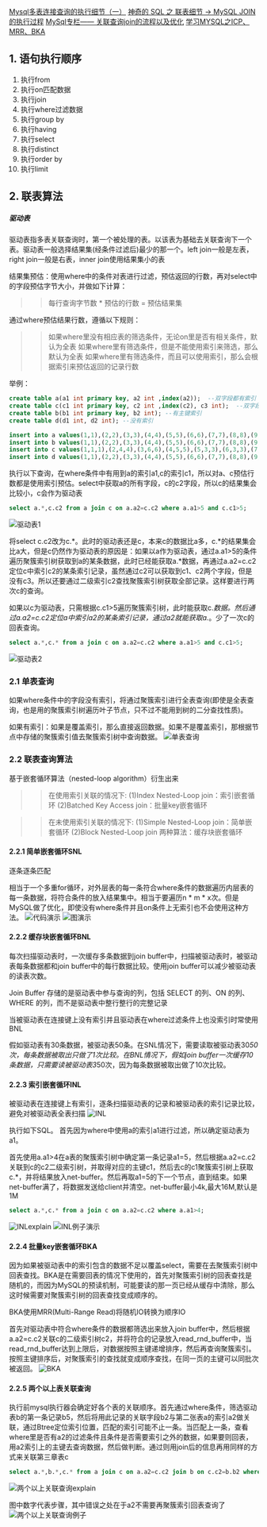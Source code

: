 [Mysql多表连接查询的执行细节（一）](https://www.cnblogs.com/xueqiuqiu/articles/10517498.html) 
[神奇的 SQL 之 联表细节 → MySQL JOIN 的执行过程](https://blog.51cto.com/14455981/2459384)
[MySql专栏—— 关联查询join的流程以及优化](https://blog.csdn.net/huxiaodong1994/article/details/91668304)
[学习MYSQL之ICP、MRR、BKA](https://blog.51cto.com/qhd2004/1870996)

## 1. 语句执行顺序
1. 执行from
2. 执行on匹配数据
3. 执行join
4. 执行where过滤数据
5. 执行group by
6. 执行having
7. 执行select
8. 执行distinct
9. 执行order by
10. 执行limit

## 2. 联表算法
##### 驱动表
驱动表指多表关联查询时，第一个被处理的表。以该表为基础去关联查询下一个表。驱动表一般选择结果集(经条件过滤后)最少的那一个。left join一般是左表，right join一般是右表，inner join使用结果集小的表

结果集预估：使用where中的条件对表进行过滤，预估返回的行数，再对select中的字段预估字节大小，并做如下计算：
>>每行查询字节数 * 预估的行数 = 预估结果集

通过where预估结果行数，遵循以下规则：
>>如果where里没有相应表的筛选条件，无论on里是否有相关条件，默认为全表
如果where里有筛选条件，但是不能使用索引来筛选，那么默认为全表
如果where里有筛选条件，而且可以使用索引，那么会根据索引来预估返回的记录行数

举例：
```SQL
create table a(a1 int primary key, a2 int ,index(a2));  --双字段都有索引
create table c(c1 int primary key, c2 int ,index(c2), c3 int);  --双字段都有索引
create table b(b1 int primary key, b2 int);	--有主键索引
create table d(d1 int, d2 int); --没有索引

insert into a values(1,1),(2,2),(3,3),(4,4),(5,5),(6,6),(7,7),(8,8),(9,9),(10,10);
insert into b values(1,1),(2,2),(3,3),(4,4),(5,5),(6,6),(7,7),(8,8),(9,9),(10,10);
insert into c values(1,1,1),(2,4,4),(3,6,6),(4,5,5),(5,3,3),(6,3,3),(7,2,2),(8,8,8),(9,5,5),(10,3,3);  
insert into d values(1,1),(2,2),(3,3),(4,4),(5,5),(6,6),(7,7),(8,8),(9,9),(10,10);
```
执行以下查询，在where条件中有用到a的索引a1,c的索引c1，所以对a、c预估行数都是使用索引预估。select中获取a的所有字段，c的c2字段，所以c的结果集会比较小，c会作为驱动表
```SQL
select a.*,c.c2 from a join c on a.a2=c.c2 where a.a1>5 and c.c1>5;
```
![驱动表1](./pic/多表连接查询执行过程_驱动表1.jpg)

将select c.c2改为c.*。此时的驱动表还是c，本来c的数据比a多，c.*的结果集会比a大，但是c仍然作为驱动表的原因是：如果以a作为驱动表，通过a.a1>5的条件遍历聚簇索引树获取到a的某条数据，此时已经能获取a.*数据，再通过a.a2=c.c2定位c中索引c2的某条索引记录，虽然通过c2可以获取到c1、c2两个字段，但是没有c3。所以还要通过二级索引c2查找聚簇索引树获取全部记录。这样要进行两次c的查询。

如果以c为驱动表，只需根据c.c1>5遍历聚簇索引树，此时能获取c.*数据。然后通过a.a2=c.c2定位a中索引a2的某条索引记录，通过a2就能获取a.*。少了一次c的回表查询。
```SQL
select a.*,c.* from a join c on a.a2=c.c2 where a.a1>5 and c.c1>5;
```
![驱动表2](./pic/多表连接查询执行过程_驱动表2.jpg)
### 2.1 单表查询
如果where条件中的字段没有索引，将通过聚簇索引进行全表查询(即使是全表查询，也是用的聚簇索引树遍历叶子节点，只不过不能用到树的二分查找性质)。

如果有索引：如果是覆盖索引，那么直接返回数据。如果不是覆盖索引，那根据节点中存储的聚簇索引值去聚簇索引树中查询数据。
![单表查询](./pic/多表连接查询执行过程_单表查询.jpeg)

### 2.2 联表查询算法
基于嵌套循环算法（nested-loop algorithm）衍生出来
>>在使用索引关联的情况下:
(1)Index Nested-Loop join：索引嵌套循环
(2)Batched Key Access join：批量key嵌套循环

>>在未使用索引关联的情况下:
(1)Simple Nested-Loop join：简单嵌套循环
(2)Block Nested-Loop join 两种算法：缓存块嵌套循环

#### 2.2.1 简单嵌套循环SNL
逐条逐条匹配

相当于一个多重for循环，对外层表的每一条符合where条件的数据遍历内层表的每一条数据，将符合条件的放入结果集中。相当于要遍历n * m * x次。但是MySQL做了优化，即使没有where条件并且on条件上无索引也不会使用这种方法。
![代码演示](./pic/多表连接查询执行过程_SNL代码演示.jpeg)
![图演示](./pic/多表连接查询执行过程_SNL图演示.jpeg)

#### 2.2.2 缓存块嵌套循环BNL
每次扫描驱动表时，一次缓存多条数据到join buffer中，扫描被驱动表时，被驱动表每条数据都和join buffer中的每行数据比较。使用join buffer可以减少被驱动表的读表次数。

Join Buffer 存储的是驱动表中参与查询的列，包括 SELECT 的列、ON 的列、WHERE 的列，而不是驱动表中整行整行的完整记录

当被驱动表在连接键上没有索引并且驱动表在where过滤条件上也没索引时常使用BNL

假如驱动表有30条数据，被驱动表50条。在SNL情况下，需要读取被驱动表30*50次，每条数据被取出只做了1次比较。在BNL情况下，假如join buffer一次缓存10条数据，只需要读被驱动表3*50次，因为每条数据被取出做了10次比较。

#### 2.2.3 索引嵌套循环INL
被驱动表在连接键上有索引，逐条扫描驱动表的记录和被驱动表的索引记录比较，避免对被驱动表全表扫描
![INL](./pic/多表连接查询执行过程_INL图片演示.jpeg)

执行如下SQL。
首先因为where中使用a的索引a1进行过滤，所以确定驱动表为a1。

首先使用a.a1>4在a表的聚簇索引树中确定第一条记录a1=5，然后根据a.a2=c.c2关联到c的c2二级索引树，并取得对应的主键c1，然后去c的c1聚簇索引树上获取c.*，并将结果放入net-buffer。然后再取a1=5的下一个节点，直到结束。如果net-buffer满了，将数据发送给client并清空。net-buffer最小4k,最大16M,默认是1M
```SQL
select a.*,c.* from a join c on a.a2=c.c2 where a.a1>4;
```
![INLexplain](./pic/多表连接查询执行过程_INLexplain.jpg)
![INL例子演示](./pic/多表连接查询执行过程_INL例子演示.png)


#### 2.2.4 批量key嵌套循环BKA
因为如果被驱动表中的索引包含的数据不足以覆盖select，需要在去聚簇索引树中回表查找。BKA是在需要回表的情况下使用的，首先对聚簇索引树的回表查找是随机的，而因为MySQL的预读机制，可能要读的那一页已经从缓存中清除，那么这时候需要对聚簇索引树的回表查找变成顺序的。

BKA使用MRR(Multi-Range Read)将随机IO转换为顺序IO

首先对驱动表中符合where条件的数据都筛选出来放入join buffer中，然后根据a.a2=c.c2关联c的二级索引树c2，并将符合的记录放入read_rnd_buffer中，当read_rnd_buffer达到上限后，对数据按照主键递增排序，然后再查询聚簇索引。按照主键排序后，对聚簇索引的查找就变成顺序查找，在同一页的主键可以同批次被返回。
![BKA](./pic/多表连接查询执行过程_BKA.png)

#### 2.2.5 两个以上表关联查询
执行前mysql执行器会确定好各个表的关联顺序。首先通过where条件，筛选驱动表b的第一条记录b5，然后将用此记录的关联字段b2与第二张表a的索引a2做关联，通过Btree定位索引位置，匹配的索引可能不止一条。当匹配上一条，查看where里是否有a2的过滤条件且条件是否需要索引之外的数据，如果要则回表，用a2索引上的主键去查询数据，然后做判断。通过则用join后的信息再用同样的方式来关联第三章表c

```SQL
select a.*,b.*,c.* from a join c on a.a2=c.c2 join b on c.c2=b.b2 where b.b1>4;
```
![两个以上关联查询explain](./pic/多表连接查询执行过程_两个以上关联查询explain.jpg)

图中数字代表步骤，其中错误之处在于a2不需要再聚簇索引回表查询了
![两个以上关联查询例子](./pic/多表连接查询执行过程_两个以上关联查询例子.png)
